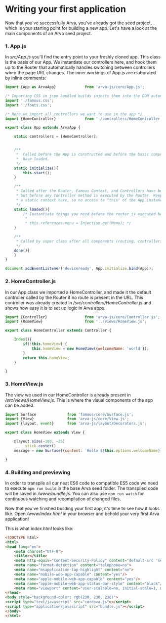 # Writing your first application
Now that you've successfully Arva, you've already got the seed project, which is your starting point for building a new app. Let's have a look at the main components of an Arva seed project.

### 1. App.js ###
In _src/App.js_ you'll find the entry point to your freshly cloned app. This class is the basis of our App. We instantiate our controllers here, and hook them up to the Router that automatically handles switching between controllers when the page URL changes. The inner workings of App.js are elaborated by inline comments:


```javascript
import {App as ArvaApp}             from 'arva-js/core/App.js';

/* Importing CSS in jspm bundled builds injects them into the DOM automatically */
import './famous.css';
import './fonts.css';

/* Here we import all controllers we want to use in the app */
import {HomeController}             from './controllers/HomeController.js';

export class App extends ArvaApp {

    static controllers = [HomeController];


    /**
     *  Called before the App is constructed and before the basic components (Router, Famous Context, Controllers, DataSource)
     *  have loaded.
     */
    static initialize(){
        this.start();
    }

    /**
     * Called after the Router, Famous Context, and Controllers have been instantiated,
     * but before any Controller method is executed by the Router. Keep in mind that there is still
     * a static context here, so no access to "this" of the App instance can be used yet, outside of the static "this.references".
     */
    static loaded(){
        /* Instantiate things you need before the router is executed here. For example:
         *
         * this.references.menu = Injection.get(Menu); */
    }

    /**
     * Called by super class after all components (routing, controllers, views, etc.) have been loaded by the Dependency Injection engine.
     */
    done(){
    }
}

document.addEventListener('deviceready', App.initialize.bind(App));
```

### 2. HomeController.js ###
In our App class we imported a HomeController, and made it the default controller called by the Router if no route is present in the URL.
This controller was already created in _/src/controllers/HomeController.js_ and shows how easy it is to set up logic in Arva apps.


```javascript
import {Controller}                 from 'arva-js/core/Controller.js';
import {HomeView}                   from '../views/HomeView.js';

export class HomeController extends Controller {

    Index(){
        if(!this.homeView) {
            this.homeView = new HomeView({welcomeName: 'world'});
        }
        return this.homeView;
    }

}
```

### 3. HomeView.js ###
The view we used in our HomeController is already present in _/src/views/HomeView.js_. This is where the visual components of the app can be added.


```javascript
import Surface              from 'famous/core/Surface.js';
import {View}               from 'arva-js/core/View.js';
import {layout, event}      from 'arva-js/layout/Decorators.js';

export class HomeView extends View {

    @layout.size(~100, ~25)
        .stick.center()
    message = new Surface({content: `Hello ${this.options.welcomeName}`});

}
```

### 4. Building and previewing ###
In order to transpile all our neat ES6 code to compatible ES5 code we need to execute `npm run build` in the base Arva seed folder. The transpiled code will be saved in _/www/bundle.js_. You can also use `npm run watch` for continuous watching and recompilation of changed files.



Now that you've finished building your first app, it's time to see how it looks like. Open _/www/index.html_ in your browser and behold your very first Arva application!

This is what _index.html_ looks like:
```html
<!DOCTYPE html>
<html>
<head lang="en">
    <meta charset="UTF-8">
    <title></title>
    <meta http-equiv="Content-Security-Policy" content="default-src 'self' data: 'unsafe-eval'; style-src 'self' 'unsafe-inline' https://fonts.googleapis.com; media-src *">
    <meta name="format-detection" content="telephone=no">
    <meta name="msapplication-tap-highlight" content="no">
    <meta name="mobile-web-app-capable" content="yes"/>
    <meta name="apple-mobile-web-app-capable" content="yes"/>
    <meta name="apple-mobile-web-app-status-bar-style" content="black"/>
    <meta name="viewport" content="user-scalable=no, initial-scale=1, maximum-scale=1, minimum-scale=1, width=device-width">
</head>
<body style="background-color: rgb(230, 230, 230)">
<script type="text/javascript" src="cordova.js"></script>
<script type="application/javascript" src="bundle.js"></script>
</body>
</html>
```
